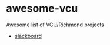 # awesome-vcu
Awesome list of VCU/Richmond projects

* [slackboard](https://gitlab.com/MicahParks/slackboard)
